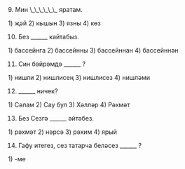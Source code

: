 <!-- page start -->9. Мин \_\_\_\_\_\_ яратам.

1\) җәй
2\) кышын
3\) язны
4\) көз

10. Без \_\_\_\_\_\_ кайтабыз.

1\) бассейнга
2\) бассейнны
3\) бассейннан
4\) бассейннән

11. Син бәйрәмдә \_\_\_\_\_\_ ?

1\) нишли
2\) нишлисең
3\) нишлисез
4\) нишләми

12. \_\_\_\_\_\_ ничек?

1\) Сәлам
2\) Сау бул
3\) Хәлләр
4\) Рәхмәт

13. Без Сезгә \_\_\_\_\_\_ әйтәбез.

1\) рәхмәт
2\) нәрсә
3\) рәхим
4\) ярый

14. Гафу итегез, сез татарча беләсез \_\_\_\_\_\_ ?

1\) -ме<!-- page end -->